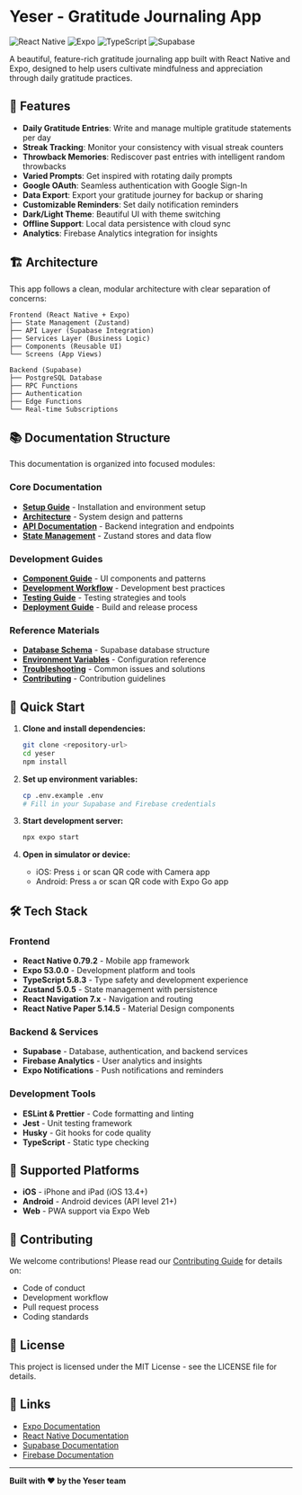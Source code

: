 # Yeser - Gratitude Journaling App

![React Native](https://img.shields.io/badge/React%20Native-0.79.2-61DAFB?logo=react)
![Expo](https://img.shields.io/badge/Expo-53.0.0-000020?logo=expo)
![TypeScript](https://img.shields.io/badge/TypeScript-5.8.3-3178C6?logo=typescript)
![Supabase](https://img.shields.io/badge/Supabase-Backend-3ECF8E?logo=supabase)

A beautiful, feature-rich gratitude journaling app built with React Native and Expo, designed to help users cultivate mindfulness and appreciation through daily gratitude practices.

## 🌟 Features

- **Daily Gratitude Entries**: Write and manage multiple gratitude statements per day
- **Streak Tracking**: Monitor your consistency with visual streak counters
- **Throwback Memories**: Rediscover past entries with intelligent random throwbacks
- **Varied Prompts**: Get inspired with rotating daily prompts
- **Google OAuth**: Seamless authentication with Google Sign-In
- **Data Export**: Export your gratitude journey for backup or sharing
- **Customizable Reminders**: Set daily notification reminders
- **Dark/Light Theme**: Beautiful UI with theme switching
- **Offline Support**: Local data persistence with cloud sync
- **Analytics**: Firebase Analytics integration for insights

## 🏗️ Architecture

This app follows a clean, modular architecture with clear separation of concerns:

```
Frontend (React Native + Expo)
├── State Management (Zustand)
├── API Layer (Supabase Integration)
├── Services Layer (Business Logic)
├── Components (Reusable UI)
└── Screens (App Views)

Backend (Supabase)
├── PostgreSQL Database
├── RPC Functions
├── Authentication
├── Edge Functions
└── Real-time Subscriptions
```

## 📚 Documentation Structure

This documentation is organized into focused modules:

### Core Documentation
- **[Setup Guide](./01-setup.md)** - Installation and environment setup
- **[Architecture](./02-architecture.md)** - System design and patterns
- **[API Documentation](./03-api.md)** - Backend integration and endpoints
- **[State Management](./04-state-management.md)** - Zustand stores and data flow

### Development Guides
- **[Component Guide](./05-components.md)** - UI components and patterns
- **[Development Workflow](./06-development.md)** - Development best practices
- **[Testing Guide](./07-testing.md)** - Testing strategies and tools
- **[Deployment Guide](./08-deployment.md)** - Build and release process

### Reference Materials
- **[Database Schema](./09-database.md)** - Supabase database structure
- **[Environment Variables](./10-environment.md)** - Configuration reference
- **[Troubleshooting](./11-troubleshooting.md)** - Common issues and solutions
- **[Contributing](./12-contributing.md)** - Contribution guidelines

## 🚀 Quick Start

1. **Clone and install dependencies:**
   ```bash
   git clone <repository-url>
   cd yeser
   npm install
   ```

2. **Set up environment variables:**
   ```bash
   cp .env.example .env
   # Fill in your Supabase and Firebase credentials
   ```

3. **Start development server:**
   ```bash
   npx expo start
   ```

4. **Open in simulator or device:**
   - iOS: Press `i` or scan QR code with Camera app
   - Android: Press `a` or scan QR code with Expo Go app

## 🛠️ Tech Stack

### Frontend
- **React Native 0.79.2** - Mobile app framework
- **Expo 53.0.0** - Development platform and tools
- **TypeScript 5.8.3** - Type safety and development experience
- **Zustand 5.0.5** - State management with persistence
- **React Navigation 7.x** - Navigation and routing
- **React Native Paper 5.14.5** - Material Design components

### Backend & Services
- **Supabase** - Database, authentication, and backend services
- **Firebase Analytics** - User analytics and insights
- **Expo Notifications** - Push notifications and reminders

### Development Tools
- **ESLint & Prettier** - Code formatting and linting
- **Jest** - Unit testing framework
- **Husky** - Git hooks for code quality
- **TypeScript** - Static type checking

## 📱 Supported Platforms

- **iOS** - iPhone and iPad (iOS 13.4+)
- **Android** - Android devices (API level 21+)
- **Web** - PWA support via Expo Web

## 🤝 Contributing

We welcome contributions! Please read our [Contributing Guide](./12-contributing.md) for details on:
- Code of conduct
- Development workflow
- Pull request process
- Coding standards

## 📄 License

This project is licensed under the MIT License - see the LICENSE file for details.

## 🔗 Links

- [Expo Documentation](https://docs.expo.dev/)
- [React Native Documentation](https://reactnative.dev/docs/getting-started)
- [Supabase Documentation](https://supabase.com/docs)
- [Firebase Documentation](https://firebase.google.com/docs)

---

**Built with ❤️ by the Yeser team** 